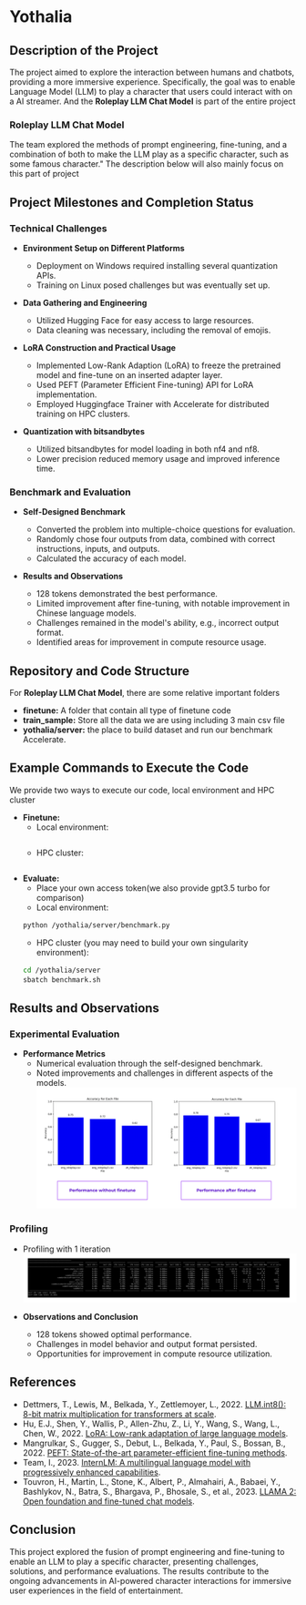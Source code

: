<!-- # Project Yothalia
Should be a noob project on creating a model for human to talk with
<br>
## Basic Idea Scratch
<img src="doc/Scratch.png" width = "90%" height = "90%">

<br/> -->

# Yothalia

## Description of the Project

The project aimed to explore the interaction between humans and chatbots, providing a more immersive experience. Specifically, the goal was to enable Language Model (LLM) to play a character that users could interact with on a AI streamer. And the **Roleplay LLM Chat Model** is part of the entire project

### Roleplay LLM Chat Model

The team explored the methods of prompt engineering, fine-tuning, and a combination of both to make the LLM play as a specific character, such as some famous character." The description below will also mainly focus on this part of project

## Project Milestones and Completion Status

### Technical Challenges

- **Environment Setup on Different Platforms**
  - Deployment on Windows required installing several quantization APIs.
  - Training on Linux posed challenges but was eventually set up.

- **Data Gathering and Engineering**
  - Utilized Hugging Face for easy access to large resources.
  - Data cleaning was necessary, including the removal of emojis.

- **LoRA Construction and Practical Usage**
  - Implemented Low-Rank Adaption (LoRA) to freeze the pretrained model and fine-tune on an inserted adapter layer.
  - Used PEFT (Parameter Efficient Fine-tuning) API for LoRA implementation.
  - Employed Huggingface Trainer with Accelerate for distributed training on HPC clusters.

- **Quantization with bitsandbytes**
  - Utilized bitsandbytes for model loading in both nf4 and nf8.
  - Lower precision reduced memory usage and improved inference time.

### Benchmark and Evaluation

- **Self-Designed Benchmark**
  - Converted the problem into multiple-choice questions for evaluation.
  - Randomly chose four outputs from data, combined with correct instructions, inputs, and outputs.
  - Calculated the accuracy of each model.

- **Results and Observations**
  - 128 tokens demonstrated the best performance.
  - Limited improvement after fine-tuning, with notable improvement in Chinese language models.
  - Challenges remained in the model's ability, e.g., incorrect output format.
  - Identified areas for improvement in compute resource usage.

## Repository and Code Structure

For **Roleplay LLM Chat Model**, there are some relative important folders
- **finetune:** A folder that contain all type of finetune code
- **train_sample:** Store all the data we are using including 3 main csv file
- **yothalia/server:** the place to build dataset and run our benchmark Accelerate.

## Example Commands to Execute the Code
We provide two ways to execute our code, local environment and HPC cluster
- **Finetune:** 
  - Local environment:
  ```bash
  ```
  - HPC cluster:
  ```bash
  ```
- **Evaluate:**
  - Place your own access token(we also provide gpt3.5 turbo for comparison) 
  - Local environment: 
  ```bash
  python /yothalia/server/benchmark.py
  ```
  - HPC cluster (you may need to build your own singularity environment):
  ```bash
  cd /yothalia/server
  sbatch benchmark.sh
  ```

## Results and Observations

### Experimental Evaluation

- **Performance Metrics**
  - Numerical evaluation through the self-designed benchmark.
  - Noted improvements and challenges in different aspects of the models.
  ![Performance](/yothalia/server/performance.png)

### Profiling
  - Profiling with 1 iteration
  ![Profiling](/yothalia/server/profiling.png)

- **Observations and Conclusion**
  - 128 tokens showed optimal performance.
  - Challenges in model behavior and output format persisted.
  - Opportunities for improvement in compute resource utilization.
  

## References

- Dettmers, T., Lewis, M., Belkada, Y., Zettlemoyer, L., 2022. [LLM.int8(): 8-bit matrix multiplication for transformers at scale](https://arxiv.org/abs/2208.07339).
- Hu, E.J., Shen, Y., Wallis, P., Allen-Zhu, Z., Li, Y., Wang, S., Wang, L., Chen, W., 2022. [LoRA: Low-rank adaptation of large language models](https://openreview.net/forum?id=nZeVKeeFYf9).
- Mangrulkar, S., Gugger, S., Debut, L., Belkada, Y., Paul, S., Bossan, B., 2022. [PEFT: State-of-the-art parameter-efficient fine-tuning methods](https://github.com/huggingface/peft).
- Team, I., 2023. [InternLM: A multilingual language model with progressively enhanced capabilities](https://github.com/InternLM/InternLM).
- Touvron, H., Martin, L., Stone, K., Albert, P., Almahairi, A., Babaei, Y., Bashlykov, N., Batra, S., Bhargava, P., Bhosale, S., et al., 2023. [LLAMA 2: Open foundation and fine-tuned chat models](https://arxiv.org/abs/2307.09288).

## Conclusion

This project explored the fusion of prompt engineering and fine-tuning to enable an LLM to play a specific character, presenting challenges, solutions, and performance evaluations. The results contribute to the ongoing advancements in AI-powered character interactions for immersive user experiences in the field of entertainment.
